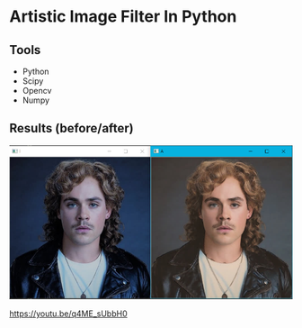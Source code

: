 # Artistic Image Filter In Python

## Tools

- Python
- Scipy
- Opencv
- Numpy

## Results (before/after)

![results](./results.jpg)

https://youtu.be/q4ME_sUbbH0
